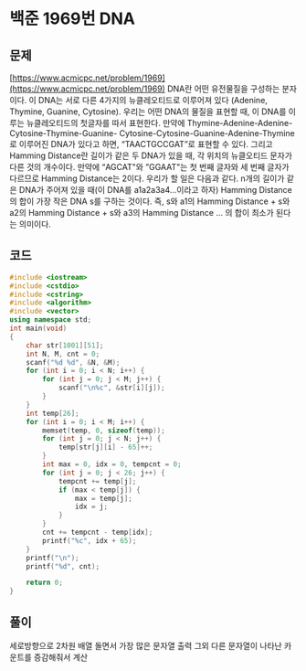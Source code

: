 # 백준 1969번 DNA

## 문제
[https://www.acmicpc.net/problem/1969](https://www.acmicpc.net/problem/1969)
DNA란 어떤 유전물질을 구성하는 분자이다. 이 DNA는 서로 다른 4가지의 뉴클레오티드로 이루어져 있다
(Adenine, Thymine, Guanine, Cytosine). 우리는 어떤 DNA의 물질을 표현할 때, 이 DNA를 이루는
뉴클레오티드의 첫글자를 따서 표현한다. 만약에 Thymine-Adenine-Adenine-Cytosine-Thymine-Guanine-
Cytosine-Cytosine-Guanine-Adenine-Thymine로 이루어진 DNA가 있다고 하면, “TAACTGCCGAT”로 표현할 
수 있다. 그리고 Hamming Distance란 길이가 같은 두 DNA가 있을 때, 각 위치의 뉴클오티드 문자가 
다른 것의 개수이다. 만약에 “AGCAT"와 ”GGAAT"는 첫 번째 글자와 세 번째 글자가 다르므로 Hamming Distance는 2이다.
우리가 할 일은 다음과 같다. n개의 길이가 같은 DNA가 주어져 있을 때(이 DNA를 a1a2a3a4...이라고 하자)
Hamming Distance의 합이 가장 작은 DNA s를 구하는 것이다. 즉, s와 a1의 Hamming Distance + s와
a2의 Hamming Distance + s와 a3의 Hamming Distance ... 의 합이 최소가 된다는 의미이다.

## 코드
```c++
#include <iostream>
#include <cstdio>
#include <cstring>
#include <algorithm>
#include <vector>
using namespace std;
int main(void)
{
	char str[1001][51];
	int N, M, cnt = 0;
	scanf("%d %d", &N, &M);
	for (int i = 0; i < N; i++) {
		for (int j = 0; j < M; j++) {
			scanf("\n%c", &str[i][j]);
		}
	}
	int temp[26];
	for (int i = 0; i < M; i++) {
		memset(temp, 0, sizeof(temp));
		for (int j = 0; j < N; j++) {
			temp[str[j][i] - 65]++;
		}
		int max = 0, idx = 0, tempcnt = 0;
		for (int j = 0; j < 26; j++) {
			tempcnt += temp[j];
			if (max < temp[j]) {
				max = temp[j];
				idx = j;
			}
		}
		cnt += tempcnt - temp[idx];
		printf("%c", idx + 65);
	}
	printf("\n");
	printf("%d", cnt);

	return 0;
}
```

## 풀이 

세로방향으로 2차원 배열 돌면서 가장 많은 문자열 출력 그외 다른 문자열이 나타난 카운트를 증감해줘서 계산
